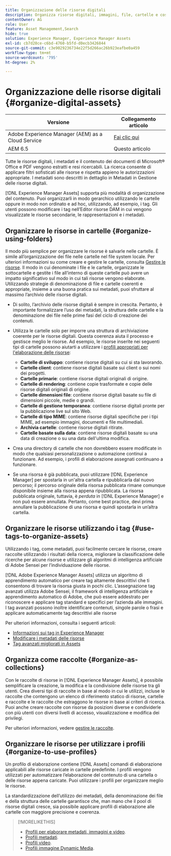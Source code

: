 ```yaml
---
title: Organizzazione delle risorse digitali
description: Organizza risorse digitali, immagini, file, cartelle e così via utilizzando Experience Manager.
contentOwner: AG
role: User
feature: Asset Management,Search
hide: true
solution: Experience Manager, Experience Manager Assets
exl-id: cb7d28ce-c6bd-4760-b5fd-d0ecb3426844
source-git-commit: c3e9029236734e22f5d266ac26b923eafbe0a459
workflow-type: tm+mt
source-wordcount: '795'
ht-degree: 2%

---
```


# Organizzazione delle risorse digitali {#organize-digital-assets}

| Versione | Collegamento articolo |
| -------- | ---------------------------- |
| Adobe Experience Manager (AEM) as a Cloud Service | [Fai clic qui](https://experienceleague.adobe.com/docs/experience-manager-cloud-service/content/assets/manage/organize-assets.html?lang=en) |
| AEM 6.5 | Questo articolo |

Tutte le risorse digitali, i metadati e il contenuto dei documenti di Microsoft® Office e PDF vengono estratti e resi ricercabili. La ricerca consente di applicare filtri sofisticati alle risorse e rispetta appieno le autorizzazioni appropriate. I metadati sono descritti in dettaglio in Metadati in Gestione delle risorse digitali.

[!DNL Experience Manager Assets] supporta più modalità di organizzazione del contenuto. Puoi organizzarli in modo gerarchico utilizzando le cartelle oppure in modo non ordinato e ad hoc, utilizzando, ad esempio, i tag. Gli utenti possono modificare i tag nell’Editor risorse DAM in cui vengono visualizzate le risorse secondarie, le rappresentazioni e i metadati.

## Organizzare le risorse in cartelle {#organize-using-folders}

Il modo più semplice per organizzare le risorse è salvarle nelle cartelle. È simile all’organizzazione dei file nelle cartelle nel file system locale. Per ulteriori informazioni su come creare e gestire le cartelle, consulta [Gestire le risorse](manage-assets.md). Il modo in cui denominate i file e le cartelle, organizzate le sottocartelle e gestite i file all’interno di queste cartelle può avere un impatto significativo sul modo in cui tali risorse vengono elaborate. Utilizzando strategie di denominazione di file e cartelle coerenti e appropriate, insieme a una buona pratica sui metadati, puoi sfruttare al massimo l’archivio delle risorse digitali.

* Di solito, l’archivio delle risorse digitali è sempre in crescita. Pertanto, è importante formalizzare l’uso dei metadati, la struttura delle cartelle e la denominazione dei file nelle prime fasi del ciclo di creazione dei contenuti.
* Utilizza le cartelle solo per imporre una struttura di archiviazione coerente per le risorse digitali. Questa coerenza aiuta il processo e gestisce meglio le risorse. Ad esempio, le risorse inserite nei seguenti tipi di cartelle possono aiutarti a utilizzare i [profili appropriati per l&#39;elaborazione delle risorse](processing-profiles.md):

   * **Cartelle di sviluppo**: contiene risorse digitali su cui si sta lavorando.
   * **Cartelle client**: contiene risorse digitali basate sui client o sui nomi dei progetti.
   * **Cartelle primarie**: contiene risorse digitali originali di origine.
   * **Cartelle di rendering**: contiene copie trasformate e copie delle risorse digitali originali di origine.
   * **Cartelle dimensioni file**: contiene risorse digitali basate su file di dimensioni piccole, medie o grandi.
   * **Cartelle di gestione temporanea**: contiene risorse digitali pronte per la pubblicazione live sul sito Web.
   * **Cartelle di tipo MIME**: contiene risorse digitali specifiche per i tipi MIME, ad esempio immagini, documenti e file multimediali.
   * **Archivia cartelle**: contiene risorse digitali ritirate.
   * **Cartelle basate sulla data**: contiene risorse digitali basate su una data di creazione o su una data dell&#39;ultima modifica.

* Crea una directory di cartelle che non dovrebbero essere modificate in modo che qualsiasi personalizzazione o automazione continui a funzionare. Ad esempio, i profili di elaborazione assegnati continuano a funzionare.
* Se una risorsa è già pubblicata, puoi utilizzare [!DNL Experience Manager] per spostarla in un&#39;altra cartella e ripubblicarla dal nuovo percorso; il percorso originale della risorsa pubblicata rimane comunque disponibile insieme alla risorsa appena ripubblicata. La risorsa pubblicata originale, tuttavia, è *perduta* in [!DNL Experience Manager] e non può essere annullata. Pertanto, come best practice, devi prima annullare la pubblicazione di una risorsa e quindi spostarla in un’altra cartella.

## Organizzare le risorse utilizzando i tag {#use-tags-to-organize-assets}

Utilizzando i tag, come metadati, puoi facilmente cercare le risorse, creare raccolte utilizzando i risultati della ricerca, migliorare la classificazione delle ricerche per alcune risorse e utilizzare gli algoritmi di intelligenza artificiale di Adobe Sensei per l’individuazione delle risorse.

[!DNL Adobe Experience Manager Assets] utilizza un algoritmo di apprendimento automatico per creare tag altamente descrittivi che ti consentono di trovare la risorsa giusta in pochi clic. L’assegnazione tag avanzati utilizza Adobe Sensei, il framework di intelligenza artificiale e apprendimento automatico di Adobe, che può essere addestrato per riconoscere e applicare tag standard e specifici per l’azienda alle immagini. I tag avanzati possono inoltre identificare contenuti, singole parole o frasi e applicare automaticamente tag descrittivi alle risorse

Per ulteriori informazioni, consulta i seguenti articoli:

* [Informazioni sui tag in Experience Manager](/help/sites-authoring/tags.md)
* [Modificare i metadati delle risorse](metadata.md)
* [Tag avanzati migliorati in Assets](enhanced-smart-tags.md)

## Organizza come raccolte {#organize-as-collections}

Con le raccolte di risorse in [!DNL Experience Manager Assets], è possibile semplificare la creazione, la modifica e la condivisione delle risorse tra gli utenti. Crea diversi tipi di raccolte in base al modo in cui le utilizzi, incluse le raccolte che contengono un elenco di riferimento statico di risorse, cartelle e raccolte e le raccolte che estraggono le risorse in base ai criteri di ricerca. Puoi anche creare raccolte con risorse da posizioni diverse e condividerle con più utenti con diversi livelli di accesso, visualizzazione e modifica dei privilegi.

Per ulteriori informazioni, vedere [gestire le raccolte](manage-collections.md).

<!-- TBD items: add screenshots where applicable
Any hints/recommendations of when to use what method of organizing? Some examples of how organizing helps towards a better taxonomy and improved content velocity.
Add back links to blog posts by marketing?
-->

## Organizzare le risorse per utilizzare i profili {#organize-to-use-profiles}

Un profilo di elaborazione contiene [!DNL Assets] comandi di elaborazione applicabili alle risorse caricate in cartelle predefinite. I profili vengono utilizzati per automatizzare l’elaborazione del contenuto di una cartella o delle risorse appena caricate. Puoi utilizzare i profili per organizzare meglio le risorse.

La standardizzazione dell’utilizzo dei metadati, della denominazione dei file e della struttura delle cartelle garantisce che, man mano che il pool di risorse digitali cresce, sia possibile applicare profili di elaborazione alle cartelle con maggiore precisione e coerenza.

>[!MORELIKETHIS]
>
>* [Profili per elaborare metadati, immagini e video](processing-profiles.md).
>* [Profili metadati](/help/assets/metadata-config.md#metadata-profiles).
>* [Profili video](video-profiles.md).
>* [Profili immagine Dynamic Media](image-profiles.md).
